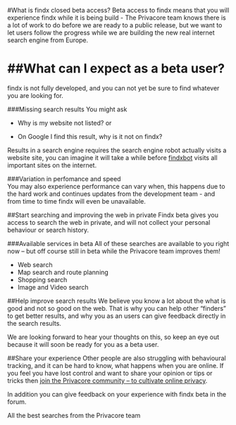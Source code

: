 #What is findx closed beta access?
Beta access to findx means that you will experience findx  while it is being build - The Privacore team knows there is a lot of work to do before we are ready to a public release, but we want to let users follow the progress while we are building the new real internet search engine from Europe.

##What can I expect as a beta user?
======
findx is not fully developed, and you can not yet be sure to find whatever you are looking for.

###Missing search results
You might ask  

- Why is my website not listed? or 
+ On Google I find this result, why is it not on findx?

Results in a search engine requires the search engine robot actually visits a website site, you can imagine it will take a while before [findxbot](http://www.findxbot.com) visits all important sites on the internet. 

###Variation in perfomance and speed  
You may also experience performance can vary when, this happens due to the hard work and continues updates from the development team - and from time to time findx will even be unavailable.
 
##Start searching and improving the web in private
Findx beta gives you access to search the web in private, and will not collect your personal behaviour or search history.

###Available services in beta 
All of these searches are available to you right now – but off course still in beta while the Privacore team improves them!  

* Web search
* Map search and route planning
* Shopping search
* Image and Video search

##Help improve search results 
We believe you know a lot about the what is good and not so good on the web. That is why you can help other “finders” to get better results, and why you as an users can give feedback directly in the search results.

We are looking forward to hear your thoughts on this, so keep an eye out because it will soon be ready for you as a beta user.
 
##Share your experience
Other people are also struggling with behavioural tracking, and it can be hard to know, what happens when you are online. If you feel you have lost control and want to share your opinion or tips or tricks then [join the Privacore community – to cultivate online privacy](https://forum.privacore.com).
 
In addition you can give feedback on your experience with findx beta in the forum.
 
All the best searches from the Privacore team

